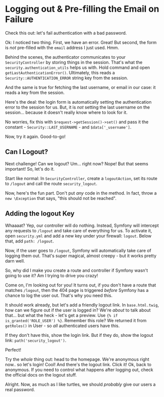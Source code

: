 # Logging out & Pre-filling the Email on Failure

Check this out: let's fail authentication with a bad password.

Ok: I noticed two thing. First, we have an error. Great! But second, the form is *not*
pre-filled with the `email` address I just used. Hmm.

Behind the scenes, the authenticator communicates to your `SecurityController` by
storing things in the session. That's what the `security.authentication_utils` helps
us with. Hold command and open `getLastAuthenticationError()`. Ultimately, this reads
a `Security::AUTHENTICATION_ERROR` string key from the session.

And the same is true for fetching the last username, or email in our case: it reads
a key from the session.

Here's the deal: the login form is automatically setting the authentication error
to the session for us. But, it is *not* setting the last username on the session...
because it doesn't really know where to look for it.

No worries, fix this with `$request->getSession()->set()` and pass it the constant -
`Security::LAST_USERNAME` - and `$data['_username']`.

Now, try it again. Good-to-go!

## Can I Logout?

Next challenge! Can we logout? Um... right now? Nope! But that seems important! So,
let's do it.

Start like normal: In `SecurityController`, create a `logoutAction`, set its route
to `/logout` and call the route `security_logout`. 

Now, here's the fun part. Don't put *any* code in the method. In fact, throw a
`new \Exception` that says, "this should not be reached".

## Adding the logout Key

Whaaaat? Yep, our controller will do nothing. Instead, Symfony will intercept any
requests to `/logout` and take care of everything for us. To activate it, open `security.yml`
and add a new key under your firewall: `logout`. Below that, add `path: /logout`.

Now, if the user goes to `/logout`, Symfony will automatically take care of logging
them out. That's super magical, almost creepy - but it works pretty darn well.

So, why did I make you create a route and controller if Symfony wasn't going to use
it? Am I trying to drive you crazy!

Come on, I'm looking out for you! It turns out, if you don't have a route that matches
`/logout`, then the 404 page is triggered *before* Symfony has a chance to log
the user out. That's why you need this.

It should work already, but let's add a friendly logout link. In `base.html.twig`,
how can we figure out if the user is logged in? We're *about* to talk about that...
but what the heck - let's get a preview. Use `{% if is_granted('ROLE_USER') %}`.
Remember this role? We returned it from `getRoles()` in User - so *all* authenticated
users have this.

If they don't have this, show the login link. But if they do, show the logout link:
`path('security_logout')`.

Perfect!

Try the *whole* thing out: head to the homepage. We're anonymous right now.. so let's
login! Cool! And there's the logout link. Click it! Ok, back to anonymous. If you
need to control what happens after logging out, check the official docs on the logout
stuff.

Alright. Now, as much as I like turtles, we should *probably* give our users a real
password.
